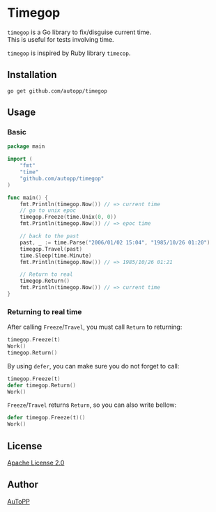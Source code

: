 # Timegop

`timegop` is a Go library to fix/disguise current time.  
This is useful for tests involving time.

`timegop` is inspired by Ruby library `timecop`.

## Installation

```
go get github.com/autopp/timegop
```

## Usage

### Basic

```go
package main

import (
	"fmt"
	"time"
	"github.com/autopp/timegop"
)

func main() {
	fmt.Println(timegop.Now()) // => current time
	// go to unix epoc
	timegop.Freeze(time.Unix(0, 0))
	fmt.Println(timegop.Now()) // => epoc time

	// back to the past
	past, _ := time.Parse("2006/01/02 15:04", "1985/10/26 01:20")
	timegop.Travel(past)
	time.Sleep(time.Minute)
	fmt.Println(timegop.Now()) // => 1985/10/26 01:21

	// Return to real
	timegop.Return()
	fmt.Println(timegop.Now()) // => current time
}
```

### Returning to real time

After calling `Freeze`/`Travel`, you must call `Return` to returning:

```go
timegop.Freeze(t)
Work()
timegop.Return()
```

By using `defer`, you can make sure you do not forget to call:

```go
timegop.Freeze(t)
defer timegop.Return()
Work()
```

`Freeze`/`Travel` returns `Return`, so you can also write bellow:

```go
defer timegop.Freeze(t)()
Work()
```

## License

[Apache License 2.0](LICENSE)

## Author

[AuToPP](https://twitter.com/AuToPP)
